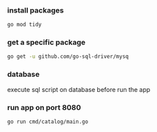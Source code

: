 ### install packages
```bash
go mod tidy
```

### get a specific package
```bash
go get -u github.com/go-sql-driver/mysq
```

### database
execute sql script on database before run the app
### run app on port 8080
```bash
go run cmd/catalog/main.go
```
